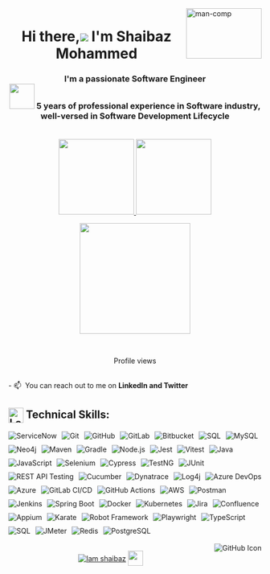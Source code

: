 <img align="right"  height="100" width="150" src="https://miro.medium.com/max/1360/1*IRGHmiGsa16stedQvIaZfw.gif" alt="man-comp" border="0" />
<h1 align="center">Hi there,<img src="https://img.icons8.com/color/48/000000/man-raising-hand-icon.png"/> I'm Shaibaz Mohammed</h1>
<h3 align="center">I'm a passionate Software Engineer󠀠<br>
<img src="https://img.icons8.com/external-becris-flat-becris/64/000000/external-technology-literary-genres-becris-flat-becris.png" height="50" width="50"/> 󠀠󠀠5 years of professional experience in Software industry, well-versed in Software Development Lifecycle 
  <br>
  <br>
<!--   Open for new opportunities -->
</h3>
<p align="center">
<a href="https://github.com/Iamshaibaz">
  <img height="150em" src="https://github-readme-stats-eight-theta.vercel.app/api?username=Iamshaibaz&show_icons=true&theme=algolia&include_all_commits=true&count_private=true&hide_border=true"/> 
 <img height="150em" src="https://github-readme-stats-eight-theta.vercel.app/api/top-langs/?username=Iamshaibaz&layout=compact&langs_count=8&theme=algolia&hide_border=true"/>
</a>
</p>

<p align="center">
 <img height="220em" src="http://github-readme-streak-stats.herokuapp.com?user=Iamshaibaz&theme=algolia&hide_border=true"/> 
</p>
 <br>
     </p>

 
 <p align="center">
     Profile views
  </br>
        <img  src="https://profile-counter.glitch.me/Iamshaibaz/count.svg" alt="">
<br><br></p>
<p>
  - 📫 󠀠󠀠 You can reach out to me on <b>LinkedIn and Twitter</b>
</p>

##  <div><img src="https://raw.githubusercontent.com/Tarikul-Islam-Anik/Animated-Fluent-Emojis/master/Emojis/Objects/Laptop.png" width="30px" align="center" alt="Laptop Emoji" /> Technical Skills:</div>

<div style="display: flex; flex-wrap: wrap; gap: 10px;">
    <img src="https://img.shields.io/badge/ServiceNow-0C4B5B?style=flat&logo=servicenow&logoColor=white" alt="ServiceNow" />
    <img src="https://img.shields.io/badge/Git-F05032?style=flat&logo=git&logoColor=white" alt="Git" />
    <img src="https://img.shields.io/badge/GitHub-2088FF?style=flat&logo=github&logoColor=white" alt="GitHub" />
    <img src="https://img.shields.io/badge/GitLab-3776AB?style=flat&logo=gitlab&logoColor=white" alt="GitLab" />
    <img src="https://img.shields.io/badge/Bitbucket-0052CC?style=flat&logo=bitbucket&logoColor=white" alt="Bitbucket" />    
    <img src="https://img.shields.io/badge/SQL-4479A1?style=flat&logo=postgresql&logoColor=white" alt="SQL" />
    <img src="https://img.shields.io/badge/MySQL-4479A1?style=flat&logo=mysql&logoColor=white" alt="MySQL" />
    <img src="https://img.shields.io/badge/Neo4j-008CC1?style=flat&logo=neo4j&logoColor=white" alt="Neo4j" />
    <img src="https://img.shields.io/badge/Maven-C71A36?style=flat&logo=apachemaven&logoColor=white" alt="Maven" />
    <img src="https://img.shields.io/badge/Gradle-23C100?style=flat&logo=gradle&logoColor=white" alt="Gradle" />
    <img src="https://img.shields.io/badge/Node.js-339933?style=flat&logo=nodedotjs&logoColor=white" alt="Node.js" />
    <img src="https://img.shields.io/badge/Jest-32C3C0?style=flat&logo=jest&logoColor=white" alt="Jest" />
    <img src="https://img.shields.io/badge/Vitest-6E9DAB?style=flat&logo=vitest&logoColor=white" alt="Vitest" />
    <img src="https://img.shields.io/badge/Java-007396?style=flat&logo=java&logoColor=white" alt="Java" />
    <img src="https://img.shields.io/badge/JavaScript-F7DF1E?style=flat&logo=javascript&logoColor=black" alt="JavaScript" />
    <img src="https://img.shields.io/badge/Selenium-43B02A?style=flat&logo=selenium&logoColor=white" alt="Selenium" />
    <img src="https://img.shields.io/badge/Cypress-17202C?style=flat&logo=cypress&logoColor=white" alt="Cypress" />
    <img src="https://img.shields.io/badge/TestNG-FF6C37?style=flat&logo=testng&logoColor=white" alt="TestNG" />
    <img src="https://img.shields.io/badge/JUnit-25A162?style=flat&logo=junit5&logoColor=white" alt="JUnit" />
    <img src="https://img.shields.io/badge/REST%20API%20Testing-02569B?style=flat&logo=api&logoColor=white" alt="REST API Testing" />
    <img src="https://img.shields.io/badge/Cucumber-23D96C?style=flat&logo=cucumber&logoColor=white" alt="Cucumber" />
    <img src="https://img.shields.io/badge/Dynatrace-1496FF?style=flat&logo=dynatrace&logoColor=white" alt="Dynatrace" />
    <img src="https://img.shields.io/badge/Log4j-FF3621?style=flat&logo=apache&logoColor=white" alt="Log4j" />
    <img src="https://img.shields.io/badge/Azure_DevOps-0078D7?style=flat&logo=azure-devops&logoColor=white" alt="Azure DevOps" />
    <img src="https://img.shields.io/badge/Azure-0078D7?style=flat&logo=microsoft-azure&logoColor=white" alt="Azure" />
    <img src="https://img.shields.io/badge/GitLab_CI-CD-3776AB?style=flat&logo=gitlab&logoColor=white" alt="GitLab CI/CD" />
    <img src="https://img.shields.io/badge/GitHub_Actions-2088FF?style=flat&logo=github-actions&logoColor=white" alt="GitHub Actions" />
    <img src="https://img.shields.io/badge/AWS-FF9900?style=flat&logo=amazon-aws&logoColor=white" alt="AWS" />
    <img src="https://img.shields.io/badge/Postman-FF6C37?style=flat&logo=postman&logoColor=white" alt="Postman" />
    <img src="https://img.shields.io/badge/Jenkins-D24939?style=flat&logo=jenkins&logoColor=white" alt="Jenkins" />
    <img src="https://img.shields.io/badge/Spring%20Boot-6DB33F?style=flat&logo=spring-boot&logoColor=white" alt="Spring Boot" />
    <img src="https://img.shields.io/badge/Docker-2496ED?style=flat&logo=docker&logoColor=white" alt="Docker" />
    <img src="https://img.shields.io/badge/Kubernetes-326CE5?style=flat&logo=kubernetes&logoColor=white" alt="Kubernetes" />
    <img src="https://img.shields.io/badge/Jira-0052CC?style=flat&logo=jira&logoColor=white" alt="Jira" />
    <img src="https://img.shields.io/badge/Confluence-172B4D?style=flat&logo=confluence&logoColor=white" alt="Confluence" />
    <img src="https://img.shields.io/badge/Appium-41BDF5?style=flat&logo=appium&logoColor=white" alt="Appium" />
    <img src="https://img.shields.io/badge/Karate-6DB33F?style=flat&logo=karate&logoColor=white" alt="Karate" />
    <img src="https://img.shields.io/badge/Robot%20Framework-000000?style=flat&logo=robotframework&logoColor=white" alt="Robot Framework" />
    <img src="https://img.shields.io/badge/Playwright-2C76D2?style=flat&logo=playwright&logoColor=white" alt="Playwright" />
    <img src="https://img.shields.io/badge/TypeScript-007ACC?style=flat&logo=typescript&logoColor=white" alt="TypeScript" />
    <img src="https://img.shields.io/badge/SQL-4479A1?style=flat&logo=postgresql&logoColor=white" alt="SQL" />
    <img src="https://img.shields.io/badge/JMeter-D22128?style=flat&logo=apache-jmeter&logoColor=white" alt="JMeter" />
    <img src="https://img.shields.io/badge/Redis-DC382D?style=flat&logo=redis&logoColor=white" alt="Redis" />
    <img src="https://img.shields.io/badge/PostgreSQL-4169E1?style=flat&logo=postgresql&logoColor=white" alt="PostgreSQL" />
</div>



<br/>

<a href="https://github.com/Iamshaibaz" target="_blank">
  <img align="right" src="https://img.icons8.com/material-outlined/24/ffffff/github.png" alt="GitHub Icon">
</a>


<p align="center">
<a href="https://www.linkedin.com/in/iamshaibaz/" target="blank"><img align="center" src="https://img.shields.io/badge/-Shaibaz-blue?style=flat-square&logo=Linkedin&logoColor=white&link=https://www.linkedin.com/in/iamshaibaz/" alt="Iam shaibaz" /></a>
<a href="https://twitter.com/ShaibazIam" target="blank"><img align="center" src="https://img.icons8.com/nolan/64/twitter.png" alt="" height="30" width="30" /></a>


</p>
